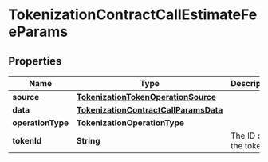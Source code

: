 

# TokenizationContractCallEstimateFeeParams


## Properties

| Name | Type | Description | Notes |
|------------ | ------------- | ------------- | -------------|
|**source** | [**TokenizationTokenOperationSource**](TokenizationTokenOperationSource.md) |  |  [optional] |
|**data** | [**TokenizationContractCallParamsData**](TokenizationContractCallParamsData.md) |  |  [optional] |
|**operationType** | **TokenizationOperationType** |  |  |
|**tokenId** | **String** | The ID of the token. |  |



